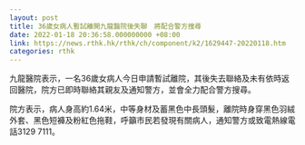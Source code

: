 ```yaml
---
layout: post
title: 36歲女病人暫試離開九龍醫院後失聯　將配合警方搜尋
date: 2022-01-18 20:36:58.000000000 +08:00
link: https://news.rthk.hk/rthk/ch/component/k2/1629447-20220118.htm
categories: rthk
---
```


九龍醫院表示，一名36歲女病人今日申請暫試離院，其後失去聯絡及未有依時返回醫院，院方已即時聯絡其親友及通知警方，並會全力配合警方搜尋。
 
院方表示，病人身高約1.64米，中等身材及蓄黑色中長頭髮，離院時身穿黑色羽絨外套、黑色短褲及粉紅色拖鞋，呼籲市民若發現有關病人，通知警方或致電熱線電話3129 7111。

